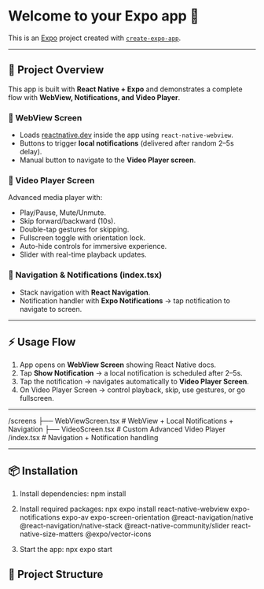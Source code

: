 # Welcome to your Expo app 👋

This is an [Expo](https://expo.dev) project created with [`create-expo-app`](https://www.npmjs.com/package/create-expo-app).

---

## 📱 Project Overview

This app is built with **React Native + Expo** and demonstrates a complete flow with **WebView, Notifications, and Video Player**.

### 🔹 WebView Screen
- Loads [reactnative.dev](https://reactnative.dev/) inside the app using `react-native-webview`.
- Buttons to trigger **local notifications** (delivered after random 2–5s delay).
- Manual button to navigate to the **Video Player screen**.

### 🔹 Video Player Screen
Advanced media player with:
- Play/Pause, Mute/Unmute.  
- Skip forward/backward (10s).  
- Double-tap gestures for skipping.  
- Fullscreen toggle with orientation lock.  
- Auto-hide controls for immersive experience.  
- Slider with real-time playback updates.  

### 🔹 Navigation & Notifications (index.tsx)
- Stack navigation with **React Navigation**.  
- Notification handler with **Expo Notifications** → tap notification to navigate to screen.  

---

## ⚡ Usage Flow

1. App opens on **WebView Screen** showing React Native docs.  
2. Tap **Show Notification** → a local notification is scheduled after 2–5s.  
3. Tap the notification → navigates automatically to **Video Player Screen**.  
4. On Video Player Screen → control playback, skip, use gestures, or go fullscreen.  

---
/screens
├── WebViewScreen.tsx # WebView + Local Notifications + Navigation
├── VideoScreen.tsx # Custom Advanced Video Player
/index.tsx # Navigation + Notification handling


---

## 📦 Installation

1. Install dependencies:
   npm install
   
3. Install required packages:
   npx expo install react-native-webview expo-notifications expo-av expo-screen-orientation @react-navigation/native @react-navigation/native-stack @react-native-community/slider react-native-size-matters @expo/vector-icons

4. Start the app:
   npx expo start





## 📂 Project Structure

